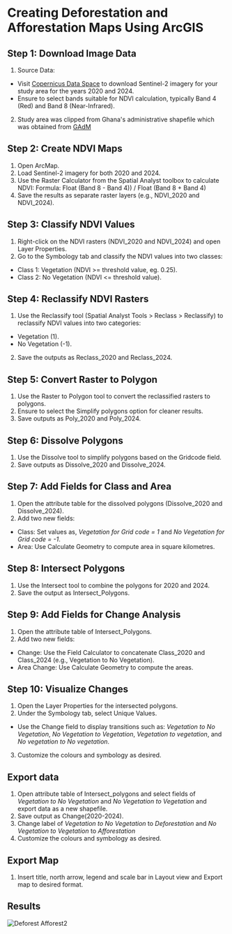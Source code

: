 # Creating Deforestation and Afforestation Maps Using ArcGIS

## Step 1: Download Image Data
1.	Source Data:
  - Visit [Copernicus Data Space](https://browser.dataspace.copernicus.eu/) to download Sentinel-2 imagery for your study area for the years 2020 and 2024. 
  - Ensure to select bands suitable for NDVI calculation, typically Band 4 (Red) and Band 8 (Near-Infrared).
2.  Study area was clipped from Ghana's administrative shapefile which was obtained from [GAdM](https://gadm.org/download_country.html) 

## Step 2: Create NDVI Maps
1.	Open ArcMap.
2.	Load Sentinel-2 imagery for both 2020 and 2024.
3.	Use the Raster Calculator from the Spatial Analyst toolbox to calculate NDVI: Formula: Float (Band 8 - Band 4)) / Float (Band 8 + Band 4)
4.	Save the results as separate raster layers (e.g., NDVI_2020 and NDVI_2024).

## Step 3: Classify NDVI Values
1.	Right-click on the NDVI rasters (NDVI_2020 and NDVI_2024) and open Layer Properties.
2.	Go to the Symbology tab and classify the NDVI values into two classes: 
  - Class 1: Vegetation (NDVI >= threshold value, eg. 0.25).
  - Class 2: No Vegetation (NDVI <= threshold value).
    
## Step 4: Reclassify NDVI Rasters
1.	Use the Reclassify tool (Spatial Analyst Tools > Reclass > Reclassify) to reclassify NDVI values into two categories: 
  - Vegetation (1).
  - No Vegetation (-1).
2.	Save the outputs as Reclass_2020 and Reclass_2024.

## Step 5: Convert Raster to Polygon
1.	Use the Raster to Polygon tool to convert the reclassified rasters to polygons.
2.	Ensure to select the Simplify polygons option for cleaner results.
3.	Save outputs as Poly_2020 and Poly_2024.

## Step 6: Dissolve Polygons
1.	Use the Dissolve tool to simplify polygons based on the Gridcode field.
2.	Save outputs as Dissolve_2020 and Dissolve_2024.

## Step 7: Add Fields for Class and Area
1.	Open the attribute table for the dissolved polygons (Dissolve_2020 and Dissolve_2024).
2.	Add two new fields: 
  - Class: Set values as, *Vegetation for Grid code = 1* and *No Vegetation for Grid code = -1*.
  - Area: Use Calculate Geometry to compute area in square kilometres.

## Step 8: Intersect Polygons
1.	Use the Intersect tool to combine the polygons for 2020 and 2024.
2.	Save the output as Intersect_Polygons.

## Step 9: Add Fields for Change Analysis
1.	Open the attribute table of Intersect_Polygons.
2.	Add two new fields: 
  - Change: Use the Field Calculator to concatenate Class_2020 and Class_2024 (e.g., Vegetation to No Vegetation).
  - Area Change: Use Calculate Geometry to compute the areas.

## Step 10: Visualize Changes
1.	Open the Layer Properties for the intersected polygons.
2.	Under the Symbology tab, select Unique Values. 
  - Use the Change field to display transitions such as: *Vegetation to No Vegetation*, *No Vegetation to Vegetation*, *Vegetation to vegetation*, and *No vegetation to No vegetation*.
3.	Customize the colours and symbology as desired.

## Export data
1.  Open attribute table of Intersect_polygons and select fields of *Vegetation to No Vegetation* and  *No Vegetation to Vegetation* and export data as a new shapefile.
2.  Save output as Change(2020-2024).
3.  Change label of *Vegetation to No Vegetation* to *Deforestation* and *No Vegetation to Vegetation* to *Afforestation*
4.  Customize the colours and symbology as desired.

## Export Map
1.  Insert title, north arrow, legend and scale bar in Layout view and Export map to desired format.

## Results
![Deforest Afforest2](https://github.com/user-attachments/assets/92d6ecb9-ac2f-4cc5-bdc0-81133cd2efbb)

